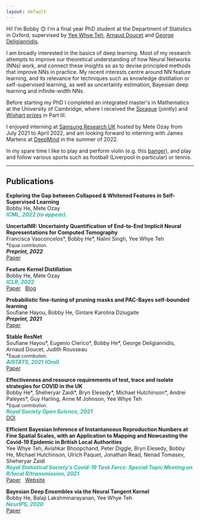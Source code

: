 ```yaml
---
layout: default
---
```



<!-- <img style="float: right;" src="./profile_pic/pp.jpg"> -->

Hi! I'm Bobby :blush: I'm a final year PhD student at the Department of Statistics in Oxford, supervised by [Yee Whye Teh](https://www.stats.ox.ac.uk/~teh/), [Arnaud Doucet](http://www.stats.ox.ac.uk/~doucet/) and [George Deligiannidis](https://www.stats.ox.ac.uk/~deligian/).

I am broadly interested in the basics of deep learning. Most of my research attempts to improve our theoretical understanding of how Neural Networks (NNs) work, and connect these insights so as to devise principled methods that improve NNs in practice. My recent interests centre around NN feature learning, and its relevance for techniques such as knowledge distillation or self-supervised learning, as well as uncertainty estimation, Bayesian deep learning and infinite-width NNs.

Before starting my PhD I completed an integrated master's in Mathematics at the University of Cambridge, where I received the [Sprague](https://www.statslab.cam.ac.uk/files/Rollo/spragueaward18.pdf) (jointly) and [Wishart prizes](https://en.wikipedia.org/wiki/Part_III_of_the_Mathematical_Tripos#Prizes) in Part III.

I enjoyed interning at [Samsung Research UK](https://research.samsung.com/sruk) hosted by Mete Ozay from July 2021 to April 2022, and am looking forward to interning with James Martens at [DeepMind](http://deepmind.com/) in the summer of 2022.

In my spare time I like to play and perform violin (e.g. this [banger](https://www.youtube.com/watch?v=CueoUhu-Spw)), and play and follow various sports such as football (Liverpool in particular) or tennis.

<link rel="stylesheet" href="https://cdnjs.cloudflare.com/ajax/libs/font-awesome/4.7.0/css/font-awesome.min.css">
<link rel="stylesheet" href="https://cdn.jsdelivr.net/gh/jpswalsh/academicons@1/css/academicons.min.css">

<a href="mailto:bobbyhe95@gmail.com" class="fa fa-envelope" style="text-decoration:none; font-size: 0.9rem"></a>
<a href="https://www.linkedin.com/in/bobby-he-5022a28b/" class="fa fa-linkedin" style="text-decoration:none; font-size: 0.9rem"></a>
<a href="https://scholar.google.com/citations?user=HKft_LAAAAAJ&hl=en" class="ai ai-google-scholar" style="text-decoration:none; font-size: 0.9rem"></a>
<a href="https://mobile.twitter.com/bobby_he" class="fa fa-twitter" style="text-decoration:none; font-size: 0.9rem"></a>


---

## Publications

**<span style="font-size:;">Exploring the Gap between Collapsed & Whitened Features in Self-Supervised Learning</span>**
\
Bobby He, Mete Ozay\
<span style="color:lightseagreen">**_ICML, 2022 (to appear)_**</span>.


**<span style="font-size:;">UncertaINR: Uncertainty Quantification of End-to-End Implicit Neural Representations for Computed Tomography</span>** &nbsp;
\
Francisca Vasconcelos\*, Bobby He\*, Nalini Singh, Yee Whye Teh\
\*<span style="font-size:smaller;">Equal contribution.</span>\
**_Preprint, 2022_**\
<a href="https://arxiv.org/abs/2202.10847" class="btn btn-outline-danger btn-xs">Paper</a>

**<span style="font-size:;">Feature Kernel Distillation</span>**
\
Bobby He, Mete Ozay\
<span style="color:lightseagreen">**_ICLR, 2022_**</span>\
<a href="https://openreview.net/forum?id=tBIQEvApZK5" class="btn btn-outline-danger btn-xs">Paper</a> &nbsp; <a href="https://research.samsung.com/blog/Feature_Kernel_Distillation" class="btn btn-outline-danger btn-xs">Blog</a> 

**<span style="font-size:;">Probabilistic fine-tuning of pruning masks and PAC-Bayes self-bounded learning</span>** 
\
Soufiane Hayou, Bobby He, Gintare Karolina Dziugaite\
**_Preprint, 2021_**\
<a href="https://arxiv.org/abs/2110.11804" class="btn btn-outline-danger btn-xs">Paper</a>

**<span style="font-size:;">Stable ResNet</span>**
\
Soufiane Hayou\*, Eugenio Clerico\*, Bobby He\*, George Deligiannidis, Arnaud Doucet, Judith Rousseau\
\*<span style="font-size:smaller;">Equal contribution.</span>\
<span style="color:lightseagreen">**_AISTATS, 2021 (Oral)_**</span>\
<a href="https://arxiv.org/abs/2010.12859" class="btn btn-outline-danger btn-xs">Paper</a>

**<span style="font-size:;">Effectiveness and resource requirements of test, trace and isolate strategies for COVID in the UK</span>**
\
Bobby He\*, Sheheryar Zaidi\*, Bryn Elesedy\*, Michael Hutchinson\*, Andrei Paleyes\*, Guy Harling, Anne M
Johnson, Yee Whye Teh\
\*<span style="font-size:smaller;">Equal contribution.</span>\
<span style="color:lightseagreen">**_Royal Society Open Science, 2021_**</span>\
<a href="https://royalsocietypublishing.org/doi/10.1098/rsos.201491" class="btn btn-outline-danger btn-xs">DOI</a>

**<span style="font-size:;">Efficient Bayesian Inference of Instantaneous Reproduction Numbers at Fine Spatial Scales, with an Application to Mapping and Nowcasting the Covid-19 Epidemic in British Local Authorities</span>** 
\
Yee Whye Teh, Avishkar Bhoopchand, Peter Diggle, Bryn Elesedy, Bobby He, Michael Hutchinson, Ulrich Paquet, Jonathan Read, Nenad Tomasev, Sheheryar Zaidi
\
<span style="color:lightseagreen">**_Royal Statistical Society’s Covid-19 Task Force: Special
Topic Meeting on R/local R/transmission, 2021_**</span>\
<a href="https://rss.org.uk/RSS/media/File-library/News/2021/WhyeBhoopchand.pdf" class="btn btn-outline-danger btn-xs">Paper</a> &nbsp; <a href="https://localcovid.info/" class="btn btn-outline-danger btn-xs">Website</a>

**<span style="font-size:;">Bayesian Deep Ensembles via the Neural Tangent Kernel</span>** 
\
Bobby He, Balaji Lakshminarayanan, Yee Whye Teh
\
<span style="color:lightseagreen">**_NeurIPS, 2020_**</span>\
<a href="https://arxiv.org/abs/2007.05864" class="btn btn-outline-danger btn-xs">Paper</a>

<!-- 
<button type="button" class="btn btn-danger" onclick="location.href='http://www.example.com'">Danger</button>



<button type="button" onclick="https://www.google.com">Click me</button>

<button onclick="location.href='http://www.example.com'" type="button">
         www.example.com</button>

<input type="button" onclick="location.href='https://google.com';" value="Go to Google" />

<svg xmlns="http://www.w3.org/2000/svg" width="16" height="16" fill="currentColor" class="bi bi-arrow-up-right-square" viewBox="0 0 16 16">
  <path fill-rule="evenodd" d="M15 2a1 1 0 0 0-1-1H2a1 1 0 0 0-1 1v12a1 1 0 0 0 1 1h12a1 1 0 0 0 1-1V2zM0 2a2 2 0 0 1 2-2h12a2 2 0 0 1 2 2v12a2 2 0 0 1-2 2H2a2 2 0 0 1-2-2V2zm5.854 8.803a.5.5 0 1 1-.708-.707L9.243 6H6.475a.5.5 0 1 1 0-1h3.975a.5.5 0 0 1 .5.5v3.975a.5.5 0 1 1-1 0V6.707l-4.096 4.096z"></path>
</svg>

<button type="button" class="btn btn-outline-dark">Dark</button>

<button type="button" class="btn btn-primary">PDF</button>
 -->
